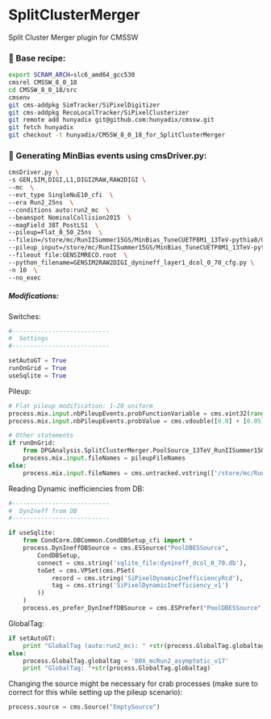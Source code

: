 # SplitClusterMerger
Split Cluster Merger plugin for CMSSW

### &#x1F539; Base recipe:

```bash
export SCRAM_ARCH=slc6_amd64_gcc530
cmsrel CMSSW_8_0_18
cd CMSSW_8_0_18/src
cmsenv
git cms-addpkg SimTracker/SiPixelDigitizer
git cms-addpkg RecoLocalTracker/SiPixelClusterizer
git remote add hunyadix git@github.com:hunyadix/cmssw.git
git fetch hunyadix
git checkout -t hunyadix/CMSSW_8_0_18_for_SplitClusterMerger
```

### &#x1F539; Generating MinBias events using cmsDriver.py:

```bash
cmsDriver.py \
-s GEN,SIM,DIGI,L1,DIGI2RAW,RAW2DIGI \
--mc  \
--evt_type SingleNuE10_cfi  \
--era Run2_25ns  \
--conditions auto:run2_mc  \
--beamspot NominalCollision2015  \
--magField 38T_PostLS1  \
--pileup=Flat_0_50_25ns  \
--filein=/store/mc/RunIISummer15GS/MinBias_TuneCUETP8M1_13TeV-pythia8/GEN-SIM/MCRUN2_71_V1-v2/10000/004CC894-4877-E511-A11E-0025905C3DF8.root  \
--pileup_input=/store/mc/RunIISummer15GS/MinBias_TuneCUETP8M1_13TeV-pythia8/GEN-SIM/MCRUN2_71_V1-v2/10002/082C3FE4-7479-E511-BCC5-0025904C8254.root  \
--fileout file:GENSIMRECO.root  \
--python_filename=GENSIM2RAW2DIGI_dynineff_layer1_dcol_0_70_cfg.py \
-n 10  \
--no_exec
```

##### Modifications:

Switches:

```python
#---------------------------
#  Settings
#---------------------------

setAutoGT = True
runOnGrid = True
useSqlite = True
```

Pileup:

```python
# Flat pileup modification: 1-20 uniform
process.mix.input.nbPileupEvents.probFunctionVariable = cms.vint32(range(0, 21))
process.mix.input.nbPileupEvents.probValue = cms.vdouble([0.0] + [0.05] * 20)

# Other statements
if runOnGrid:
    from DPGAnalysis.SplitClusterMerger.PoolSource_13TeV_RunIISummer15GS import pileupFileNames
    process.mix.input.fileNames = pileupFileNames
else:
    process.mix.input.fileNames = cms.untracked.vstring(['/store/mc/RunIISummer15GS/MinBias_TuneCUETP8M1_13TeV-pythia8/GEN-SIM/MCRUN2_71_V1-v2/10002/082C3FE4-7479-E511-BCC5-0025904C8254.root'])
```

Reading Dynamic inefficiencies from DB:

```python
#---------------------------
#  DynIneff from DB
#---------------------------

if useSqlite:
    from CondCore.DBCommon.CondDBSetup_cfi import *
    process.DynIneffDBSource = cms.ESSource("PoolDBESSource",
        CondDBSetup,
        connect = cms.string('sqlite_file:dynineff_dcol_0_70.db'),
        toGet = cms.VPSet(cms.PSet(
            record = cms.string('SiPixelDynamicInefficiencyRcd'),
            tag = cms.string('SiPixelDynamicInefficiency_v1')
        ))
    )
    process.es_prefer_DynIneffDBSource = cms.ESPrefer("PoolDBESSource","DynIneffDBSource")
```

GlobalTag:

```python
if setAutoGT:
    print "GlobalTag (auto:run2_mc): " +str(process.GlobalTag.globaltag)
else:
    process.GlobalTag.globaltag = '80X_mcRun2_asymptotic_v17'
    print "GlobalTag: "+str(process.GlobalTag.globaltag)
```

Changing the source might be necessary for crab processes (make sure to correct for this while setting up the pileup scenario):

```python
process.source = cms.Source("EmptySource")
```